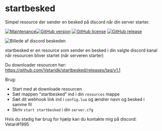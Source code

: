 # startbesked

Simpel resource der sender en besked på discord når din server starter.

[![Maintenance](https://img.shields.io/badge/Maintained%3F-yes-green.svg)](https://GitHub.com/Naereen/StrapDown.js/graphs/commit-activity)[![GitHub version](https://badge.fury.io/gh/Naereen%2FStrapDown.js.svg)](https://github.com/Naereen/StrapDown.js)
[![GitHub license](https://img.shields.io/github/license/Naereen/StrapDown.js.svg)](https://github.com/Naereen/StrapDown.js/blob/master/LICENSE)
[![GitHub release](https://img.shields.io/github/release/Naereen/StrapDown.js.svg)](https://GitHub.com/Naereen/StrapDown.js/releases/)

![Billede af discord beskeden](https://cdn.discordapp.com/attachments/635934050384871436/710743015844741120/562bd0cf407c61439df796c094985146.png)

startbesked er en resource som sender en besked i din valgte discord kanal når resourcen bliver startet (når serveren starter)

Du downloader resourcen her: https://github.com/Vetaridk/startbesked/releases/tag/v1.1

Brug:
  - Start med at downloade resourcen
  - Sæt mappen "startbesked" ind i din `resources` mappe
  - Sæt dit webhook link ind i `config.lua` og ændrer navn og besked i samme fil
  - Skriv ```start startbesked``` i din `server.cfg`

Hvis du stadig har brug for hjælp kan du kontakte mig på discord: Vetari#1995
